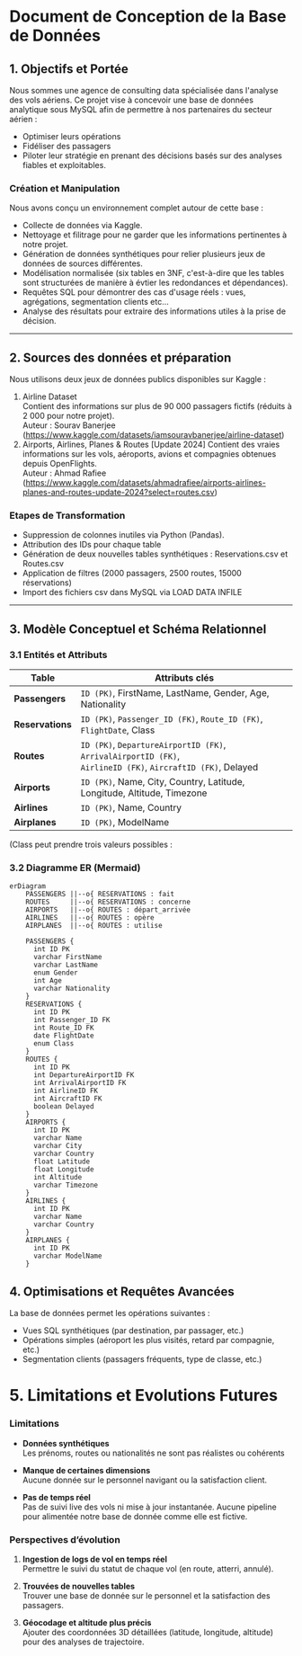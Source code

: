 # Document de Conception de la Base de Données

## 1. Objectifs et Portée

Nous sommes une agence de consulting data spécialisée dans l'analyse des vols aériens. Ce projet vise à concevoir une base de données analytique sous MySQL afin de permettre à nos partenaires du secteur aérien :
- Optimiser leurs opérations
- Fidéliser des passagers
- Piloter leur stratégie en prenant des décisions basés sur des analyses fiables et exploitables.

### Création et Manipulation

Nous avons conçu un environnement complet autour de cette base :
- Collecte de données via Kaggle.
- Nettoyage et filitrage pour ne garder que les informations pertinentes à notre projet.
- Génération de données synthétiques pour relier plusieurs jeux de données de sources différentes.
- Modélisation normalisée (six tables en 3NF, c'est-à-dire que les tables sont structurées de manière à évtier les redondances et dépendances).
- Requêtes SQL pour démontrer des cas d'usage réels : vues, agrégations, segmentation clients etc...
- Analyse des résultats pour extraire des informations utiles à la prise de décision.
---
## 2. Sources des données et préparation

Nous utilisons deux jeux de données publics disponibles sur Kaggle :
1. Airline Dataset  
Contient des informations sur plus de 90 000 passagers fictifs (réduits à 2 000 pour notre projet).  
Auteur : Sourav Banerjee (https://www.kaggle.com/datasets/iamsouravbanerjee/airline-dataset)
2. Airports, Airlines, Planes & Routes [Update 2024]
Contient des vraies informations sur les vols, aéroports, avions et compagnies obtenues depuis OpenFlights.  
Auteur : Ahmad Rafiee (https://www.kaggle.com/datasets/ahmadrafiee/airports-airlines-planes-and-routes-update-2024?select=routes.csv)

### Etapes de Transformation
- Suppression de colonnes inutiles via Python (Pandas).
- Attribution des IDs pour chaque table
- Génération de deux nouvelles tables synthétiques : Reservations.csv et Routes.csv
- Application de filtres (2000 passagers, 2500 routes, 15000 réservations)
- Import des fichiers csv dans MySQL via LOAD DATA INFILE
---

## 3. Modèle Conceptuel et Schéma Relationnel
### 3.1 Entités et Attributs

| Table            | Attributs clés                                                         |
|------------------|-------------------------------------------------------------------------|
| **Passengers**   | `ID (PK)`, FirstName, LastName, Gender, Age, Nationality                |
| **Reservations** | `ID (PK)`, `Passenger_ID (FK)`, `Route_ID (FK)`, `FlightDate`, Class    |
| **Routes**       | `ID (PK)`, `DepartureAirportID (FK)`, `ArrivalAirportID (FK)`,<br> `AirlineID (FK)`, `AircraftID (FK)`, Delayed |
| **Airports**     | `ID (PK)`, Name, City, Country, Latitude, Longitude, Altitude, Timezone |
| **Airlines**     | `ID (PK)`, Name, Country                                               |
| **Airplanes**    | `ID (PK)`, ModelName                                                    |

(Class peut prendre trois valeurs possibles : 

### 3.2 Diagramme ER (Mermaid)

```mermaid
erDiagram
    PASSENGERS ||--o{ RESERVATIONS : fait
    ROUTES     ||--o{ RESERVATIONS : concerne
    AIRPORTS   ||--o{ ROUTES : départ_arrivée
    AIRLINES   ||--o{ ROUTES : opère
    AIRPLANES  ||--o{ ROUTES : utilise

    PASSENGERS {
      int ID PK
      varchar FirstName
      varchar LastName
      enum Gender
      int Age
      varchar Nationality
    }
    RESERVATIONS {
      int ID PK
      int Passenger_ID FK
      int Route_ID FK
      date FlightDate
      enum Class
    }
    ROUTES {
      int ID PK
      int DepartureAirportID FK
      int ArrivalAirportID FK
      int AirlineID FK
      int AircraftID FK
      boolean Delayed
    }
    AIRPORTS {
      int ID PK
      varchar Name
      varchar City
      varchar Country
      float Latitude
      float Longitude
      int Altitude
      varchar Timezone
    }
    AIRLINES {
      int ID PK
      varchar Name
      varchar Country
    }
    AIRPLANES {
      int ID PK
      varchar ModelName
    }
```

## 4. Optimisations et Requêtes Avancées
La base de données permet les opérations suivantes :
- Vues SQL synthétiques (par destination, par passager, etc.)
- Opérations simples (aéroport les plus visités, retard par compagnie, etc.)
- Segmentation clients (passagers fréquents, type de classe, etc.)

# 5. Limitations et Evolutions Futures

### Limitations

- **Données synthétiques**  
  Les prénoms, routes ou nationalités ne sont pas réalistes ou cohérents

- **Manque de certaines dimensions**  
  Aucune donnée sur le personnel navigant ou la satisfaction client.
- **Pas de temps réel**  
  Pas de suivi live des vols ni mise à jour instantanée. Aucune pipeline pour alimentée notre base de donnée comme elle est fictive.

### Perspectives d’évolution

1. **Ingestion de logs de vol en temps réel**  
   Permettre le suivi du statut de chaque vol (en route, atterri, annulé).

2. **Trouvées de nouvelles tables**  
   Trouver une base de donnée sur le personnel et la satisfaction des passagers.

3. **Géocodage et altitude plus précis**  
   Ajouter des coordonnées 3D détaillées (latitude, longitude, altitude) pour des analyses de trajectoire.
